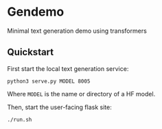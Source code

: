 # Gendemo

Minimal text generation demo using transformers

## Quickstart

First start the local text generation service:

```
python3 serve.py MODEL 8005
```

Where `MODEL` is the name or directory of a HF model.

Then, start the user-facing flask site:

```
./run.sh
```
